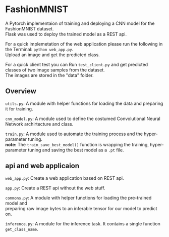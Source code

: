 # FashionMNIST
A Pytorch implementaion of training and deploying a CNN model for the FashionMNIST dataset.<br>
Flask was used to deploy the trained model as a REST api.

For a quick implemetation of the web application please run the following in the Terminal: `python web_app.py`.<br>
Upload an image and get the predicted class.

For a quick client test you can Run `test_client.py` and get predicted classes of two image samples from the dataset.<br>
The images are stored in the "data" folder.

## Overview

`utils.py`: A module with helper functions for loading the data and preparing it for training.

`cnn_model.py`: A module used to define the costumed Convolutional Neural Network archirtecture and class.

`train.py`: A module used to automate the training process and the hyper-parameter tuning.<br>
<b>note:</b> The `train_save_best_model()` function is wrapping the training, hyper-parameter tuning and saving the best model as a `.pt` file.

## api and web applicaion

`web_app.py`: Create a web application based on REST api.

`app.py`: Create a REST api without the web stuff.

`commons.py`: A module with helper functions for loading the pre-trained model and <br>preparing raw image bytes to an inferable tensor for our model to predict on.

`inference.py`: A module for the inference task. It contains a single function `get_class_name`.

